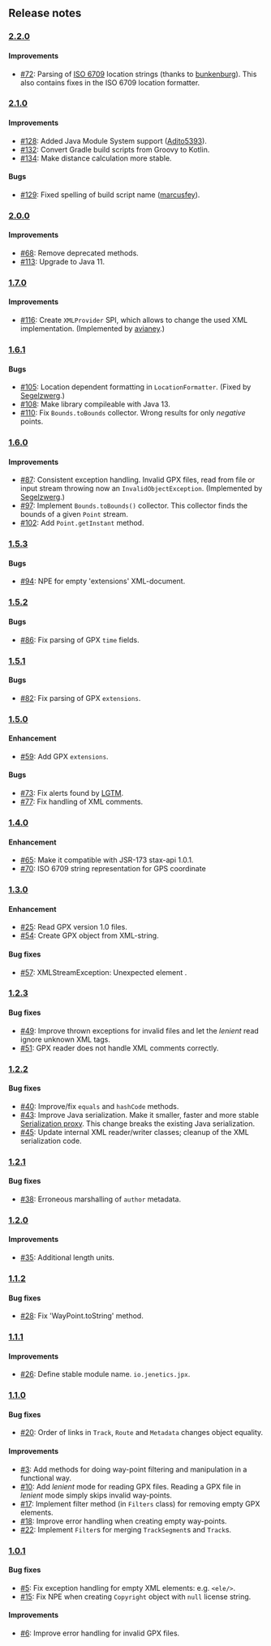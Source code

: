 ## Release notes

### [2.2.0](https://github.com/jenetics/jpx/releases/tag/v2.2.0)

#### Improvements

* [#72](https://github.com/jenetics/jpx/issues/72): Parsing of [ISO 6709](https://en.wikipedia.org/wiki/ISO_6709) location strings (thanks to [bunkenburg](https://github.com/bunkenburg)). This also contains fixes in the ISO 6709 location formatter.

### [2.1.0](https://github.com/jenetics/jpx/releases/tag/v2.1.0)

#### Improvements

* [#128](https://github.com/jenetics/jpx/issues/128): Added Java Module System support ([Adito5393](https://github.com/Adito5393)).
* [#132](https://github.com/jenetics/jpx/issues/132): Convert Gradle build scripts from Groovy to Kotlin.
* [#134](https://github.com/jenetics/jpx/issues/134): Make distance calculation more stable.

#### Bugs

* [#129](https://github.com/jenetics/jpx/issues/129): Fixed spelling of build script name ([marcusfey](https://github.com/marcusfey)).

### [2.0.0](https://github.com/jenetics/jpx/releases/tag/v2.0.0)

#### Improvements

* [#68](https://github.com/jenetics/jpx/issues/68): Remove deprecated methods.
* [#113](https://github.com/jenetics/jpx/issues/113): Upgrade to Java 11.

### [1.7.0](https://github.com/jenetics/jpx/releases/tag/v1.7.0)

#### Improvements

* [#116](https://github.com/jenetics/jpx/issues/116): Create `XMLProvider` SPI, which allows to change the used XML implementation. (Implemented by [avianey](https://github.com/avianey).)

### [1.6.1](https://github.com/jenetics/jpx/releases/tag/v1.6.1)

#### Bugs

* [#105](https://github.com/jenetics/jpx/issues/105): Location dependent formatting in `LocationFormatter`. (Fixed by [Segelzwerg](https://github.com/Segelzwerg).)
* [#108](https://github.com/jenetics/jpx/issues/108): Make library compileable with Java 13.
* [#110](https://github.com/jenetics/jpx/issues/110): Fix `Bounds.toBounds` collector. Wrong results for only _negative_ points.

### [1.6.0](https://github.com/jenetics/jpx/releases/tag/v1.6.0)

#### Improvements

* [#87](https://github.com/jenetics/jpx/issues/87): Consistent exception handling. Invalid GPX files, read from file or input stream throwing now an `InvalidObjectException`. (Implemented by [Segelzwerg](https://github.com/Segelzwerg).)
* [#97](https://github.com/jenetics/jpx/issues/97): Implement `Bounds.toBounds()` collector. This collector finds the bounds of a given `Point` stream.
* [#102](https://github.com/jenetics/jpx/issues/102): Add `Point.getInstant` method.


### [1.5.3](https://github.com/jenetics/jpx/releases/tag/v1.5.3)

#### Bugs

* [#94](https://github.com/jenetics/jpx/issues/94): NPE for empty 'extensions' XML-document.

### [1.5.2](https://github.com/jenetics/jpx/releases/tag/v1.5.2)

#### Bugs

* [#86](https://github.com/jenetics/jpx/issues/86): Fix parsing of GPX `time` fields.

### [1.5.1](https://github.com/jenetics/jpx/releases/tag/v1.5.1)

#### Bugs

* [#82](https://github.com/jenetics/jpx/issues/82): Fix parsing of GPX `extensions`.

### [1.5.0](https://github.com/jenetics/jpx/releases/tag/v1.5.0)

#### Enhancement

* [#59](https://github.com/jenetics/jpx/issues/59): Add GPX `extensions`.

#### Bugs

* [#73](https://github.com/jenetics/jpx/issues/73): Fix alerts found by [LGTM](https://lgtm.com/projects/g/jenetics/jpx/alerts?mode=list).
* [#77](https://github.com/jenetics/jpx/issues/77): Fix handling of XML comments.


### [1.4.0](https://github.com/jenetics/jpx/releases/tag/v1.4.0)

#### Enhancement

* [#65](https://github.com/jenetics/jpx/issues/65): Make it compatible with JSR-173 stax-api 1.0.1.
* [#70](https://github.com/jenetics/jpx/issues/70): ISO 6709 string representation for GPS coordinate

### [1.3.0](https://github.com/jenetics/jpx/releases/tag/v1.3.0)

#### Enhancement

* [#25](https://github.com/jenetics/jpx/issues/25): Read GPX version 1.0 files.
* [#54](https://github.com/jenetics/jpx/issues/54): Create GPX object from XML-string.

#### Bug fixes

* [#57](https://github.com/jenetics/jpx/issues/57): XMLStreamException: Unexpected element <extensions>.


### [1.2.3](https://github.com/jenetics/jpx/releases/tag/v1.2.3)

#### Bug fixes

* [#49](https://github.com/jenetics/jpx/issues/49): Improve thrown exceptions for invalid files and let the _lenient_ read ignore unknown XML tags.
* [#51](https://github.com/jenetics/jpx/issues/51): GPX reader does not handle XML comments correctly.

### [1.2.2](https://github.com/jenetics/jpx/releases/tag/v1.2.2)

#### Bug fixes

* [#40](https://github.com/jenetics/jpx/issues/40): Improve/fix `equals` and `hashCode` methods.
* [#43](https://github.com/jenetics/jpx/issues/43): Improve Java serialization. Make it smaller, faster and more stable [Serialization proxy](https://dzone.com/articles/serialization-proxy-pattern). This change breaks the existing Java serialization.
* [#45](https://github.com/jenetics/jpx/issues/45): Update internal XML reader/writer classes; cleanup of the XML serialization code.

### [1.2.1](https://github.com/jenetics/jpx/releases/tag/v1.2.1)

#### Bug fixes

* [#38](https://github.com/jenetics/jpx/issues/38): Erroneous marshalling of `author` metadata.

### [1.2.0](https://github.com/jenetics/jpx/releases/tag/v1.2.0)

#### Improvements

* [#35](https://github.com/jenetics/jpx/issues/35): Additional length units.

### [1.1.2](https://github.com/jenetics/jpx/releases/tag/v1.1.2)

#### Bug fixes
* [#28](https://github.com/jenetics/jpx/issues/28): Fix 'WayPoint.toString' method.

### [1.1.1](https://github.com/jenetics/jpx/releases/tag/v1.1.1)

#### Improvements
* [#26](https://github.com/jenetics/jpx/issues/26): Define stable module name. `io.jenetics.jpx`.

### [1.1.0](https://github.com/jenetics/jpx/releases/tag/v1.1.0)

#### Bug fixes
* [#20](https://github.com/jenetics/jpx/issues/20): Order of links in `Track`, `Route` and `Metadata` changes object equality.

#### Improvements
* [#3](https://github.com/jenetics/jpx/issues/3): Add methods for doing way-point filtering and manipulation in a functional way.
* [#10](https://github.com/jenetics/jpx/issues/10): Add *lenient* mode for reading GPX files. Reading a GPX file in *lenient* mode simply skips invalid way-points.
* [#17](https://github.com/jenetics/jpx/issues/17): Implement filter method (in `Filters` class) for removing empty GPX elements.
* [#18](https://github.com/jenetics/jpx/issues/18): Improve error handling when creating empty way-points.
* [#22](https://github.com/jenetics/jpx/issues/22): Implement `Filter`s for merging `TrackSegment`s and `Track`s.

### [1.0.1](https://github.com/jenetics/jpx/releases/tag/v1.0.1)

#### Bug fixes
* [#5](https://github.com/jenetics/jpx/issues/5): Fix exception handling for empty XML elements: e.g. `<ele/>`.
* [#15](https://github.com/jenetics/jpx/issues/15): Fix NPE when creating `Copyright` object with `null` license string.

#### Improvements
* [#6](https://github.com/jenetics/jpx/issues/6): Improve error handling for invalid GPX files.
